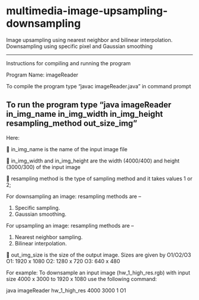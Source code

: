 # multimedia-image-upsampling-downsampling
Image upsampling using nearest neighbor and bilinear interpolation. Downsampling using specific pixel and Gaussian smoothing

-----------------------------------------------------
Instructions for compiling and running the program

Program Name:  imageReader

To compile the program type “javac imageReader.java” in command prompt 

To run the program type “java imageReader in_img_name in_img_width in_img_height resampling_method out_size_img”
--------------------------------
Here: 

	in_img_name is the name of the input image file

	in_img_width and in_img_height are the width (4000/400) and height (3000/300) of the input image 

	resampling method is the type of sampling method and it takes values 1 or 2; 

For downsampling an image: resampling methods are –
1.	Specific sampling.
2.	Gaussian smoothing.

For upsampling an image: resampling methods are –
1.	Nearest neighbor sampling.
2.	Bilinear interpolation.

	out_img_size is the size of the output image.  Sizes are given by O1/O2/O3
O1: 1920 x 1080
O2: 1280 x 720
O3: 640 x 480 

For example: To downsample an input image (hw_1_high_res.rgb) with input size 4000 x 3000 to 1920 x 1080 use the following command: 

java imageReader hw_1_high_res 4000 3000 1 O1 
